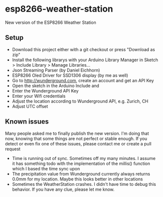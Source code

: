 # esp8266-weather-station

New version of the ESP8266 Weather Station

## Setup

* Download this project either with a git checkout or press "Download as zip"
* Install the following librarys with your Arduino Library Manager in Sketch > Include Library > Manage Libraries...
 * Json Streaming Parser (by Daniel Eichhorn)
 * ESP8266 Oled Driver for SSD1306 display (by me as well)
* Go to http://wunderground.com, create an account and get an API Key
* Open the sketch in the Arduino Include and
 * Enter  the Wunderground API Key
 * Enter your Wifi credentials
 * Adjust the location according to Wunderground API, e.g. Zurich, CH
 * Adjust UTC offset

## Known issues
Many people asked me to finally publish the new version. I'm doing that now, knowing that some things are not perfect or stable enough. If you detect or even fix one of these issues, please contact me or create a pull request
* Time is running out of sync. Sometimes off my many minutes. I assume it has something todo with the implementation of the millis() function which I based the time sync upon
* The precipitation value from Wunderground currently always returns 0.0mm for my location. Maybe this looks better in other locations
* Sometimes the WeatherStation crashes. I didn't have time to debug this behavior. If you have any clue, please let me know.
